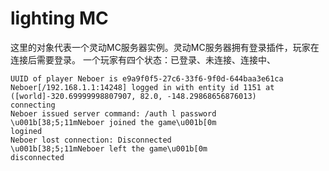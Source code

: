 # lighting MC

这里的对象代表一个灵动MC服务器实例。灵动MC服务器拥有登录插件，玩家在连接后需要登录。
一个玩家有四个状态：已登录、未连接、连接中、
```
UUID of player Neboer is e9a9f0f5-27c6-33f6-9f0d-644baa3e61ca
Neboer[/192.168.1.1:14248] logged in with entity id 1151 at ([world]-320.69999998807907, 82.0, -148.29868656876013)
connecting
Neboer issued server command: /auth l password
\u001b[38;5;11mNeboer joined the game\u001b[0m
logined
Neboer lost connection: Disconnected
\u001b[38;5;11mNeboer left the game\u001b[0m
disconnected
```
